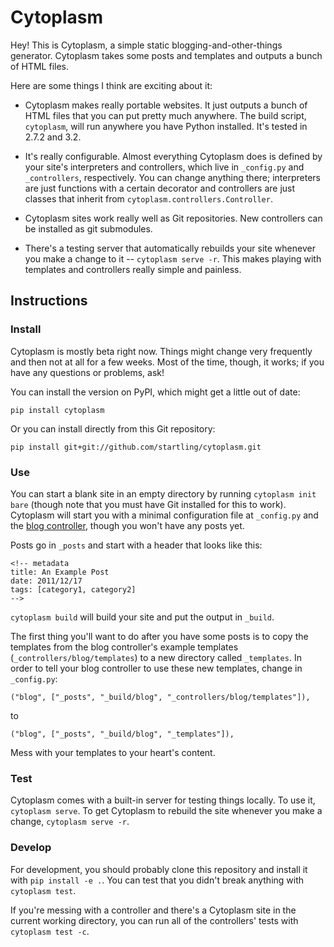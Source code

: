 # Cytoplasm
Hey! This is Cytoplasm, a simple static blogging-and-other-things generator. Cytoplasm takes some posts and templates and outputs a bunch of HTML files.  

Here are some things I think are exciting about it:

* Cytoplasm makes really portable websites. It just outputs a bunch of HTML files that you can put pretty much anywhere. The build script, `cytoplasm`, will run anywhere you have Python installed. It's tested in 2.7.2 and 3.2.

* It's really configurable. Almost everything Cytoplasm does is defined by your site's interpreters and controllers, which live in `_config.py` and `_controllers`, respectively. You can change anything there; interpreters are just functions with a certain decorator and controllers are just classes that inherit from `cytoplasm.controllers.Controller`.

* Cytoplasm sites work really well as Git repositories. New controllers can be installed as git submodules.

* There's a testing server that automatically rebuilds your site whenever you make a change to it -- `cytoplasm serve -r`. This makes playing with templates and controllers really simple and painless.

## Instructions

### Install
Cytoplasm is mostly beta right now. Things might change very frequently and then not at all for a few weeks. Most of the time, though, it works; if you have any questions or problems, ask!

You can install the version on PyPI, which might get a little out of date:

    pip install cytoplasm

Or you can install directly from this Git repository:

    pip install git+git://github.com/startling/cytoplasm.git

### Use
You can start a blank site in an empty directory by running `cytoplasm init bare` (though note that you must have Git installed for this to work). Cytoplasm will start you with a minimal configuration file at `_config.py` and the [blog controller](https://github.com/startling/cytoplasm-blog-controller), though you won't have any posts yet.

Posts go in `_posts` and start with a header that looks like this:

    <!-- metadata
    title: An Example Post
    date: 2011/12/17
    tags: [category1, category2]
    -->

`cytoplasm build` will build your site and put the output in `_build`.

The first thing you'll want to do after you have some posts is to copy the templates from the blog controller's example templates (`_controllers/blog/templates`) to a new directory called `_templates`. In order to tell your blog controller to use these new templates, change in `_config.py`:

    ("blog", ["_posts", "_build/blog", "_controllers/blog/templates"]),

to

    ("blog", ["_posts", "_build/blog", "_templates"]),

Mess with your templates to your heart's content.

### Test
Cytoplasm comes with a built-in server for testing things locally. To use it, `cytoplasm serve`. To get Cytoplasm to rebuild the site whenever you make a change, `cytoplasm serve -r`.

### Develop
For development, you should probably clone this repository and install it with `pip install -e .`. You can test that you didn't break anything with `cytoplasm test`.

If you're messing with a controller and there's a Cytoplasm site in the current working directory, you can run all of the controllers' tests with `cytoplasm test -c`.

